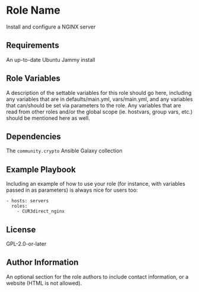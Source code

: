 Role Name
=========

Install and configure a NGINX server

Requirements
------------

An up-to-date Ubuntu Jammy install


Role Variables
--------------

A description of the settable variables for this role should go here, including any variables that are in defaults/main.yml, vars/main.yml, and any variables that can/should be set via parameters to the role. Any variables that are read from other roles and/or the global scope (ie. hostvars, group vars, etc.) should be mentioned here as well.

Dependencies
------------

The `community.crypto` Ansible Galaxy collection

Example Playbook
----------------

Including an example of how to use your role (for instance, with variables passed in as parameters) is always nice for users too:

    - hosts: servers
      roles:
        - CUR3direct_nginx
License
-------

GPL-2.0-or-later

Author Information
------------------

An optional section for the role authors to include contact information, or a website (HTML is not allowed).
